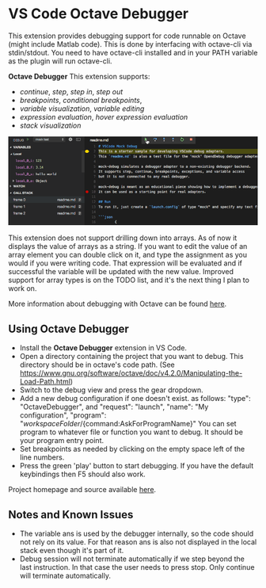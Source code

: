 # VS Code Octave Debugger

This extension provides debugging support for code runnable on Octave (might include Matlab code).
This is done by interfacing with octave-cli via stdin/stdout.
You need to have octave-cli installed and in your PATH variable as the plugin will run octave-cli.


**Octave Debugger**
This extension supports:
 * *continue*, *step*, *step in*, *step out*
 * *breakpoints*, *conditional breakpoints*,
 * *variable visualization*, *variable editing*
 * *expression evaluation*, *hover expression evaluation*
 * *stack visualization*

![Demo](images/OctaveDebugger.gif)

This extension does not support drilling down into arrays.
As of now it displays the value of arrays as a string.
If you want to edit the value of an array element you can double click on it, and type the assignment as you would if you were writing code.
That expression will be evaluated and if successful the variable will be updated with the new value.
Improved support for array types is on the TODO list, and it's the next thing I plan to work on.

More information about debugging with Octave can be found
[here](https://www.gnu.org/software/octave/doc/v4.0.0/Debugging.html).


## Using Octave Debugger

* Install the **Octave Debugger** extension in VS Code.
* Open a directory containing the project that you want to debug. This directory should be in octave's code path. (See https://www.gnu.org/software/octave/doc/v4.2.0/Manipulating-the-Load-Path.html)
* Switch to the debug view and press the gear dropdown.
* Add a new debug configuration if one doesn't exist. as follows:
	"type": "OctaveDebugger", and
    "request": "launch",
    "name": "My configuration",
    "program": "${workspaceFolder}/${command:AskForProgramName}"
  You can set program to whatever file or function you want to debug. It should be your program entry point.
* Set breakpoints as needed by clicking on the empty space left of the line numbers.
* Press the green 'play' button to start debugging. If you have the default keybindings then F5 should also work.

Project homepage and source available
[here](https://github.com/paulo-fernando-silva/octave-debugger.git).

## Notes and Known Issues

* The variable ans is used by the debugger internally, so the code should not rely on its value. For that reason ans is also not displayed in the local stack even though it's part of it.
* Debug session will not terminate automatically if we step beyond the last instruction. In that case the user needs to press stop. Only continue will terminate automatically.
